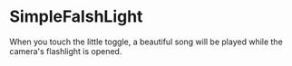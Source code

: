 # SimpleFalshLight
When you touch the little toggle, a beautiful song will be played while the camera's flashlight is opened. 
